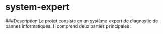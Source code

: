 # system-expert
###Description
Le projet consiste en un système expert de diagnostic de pannes informatiques. Il comprend deux parties principales :
